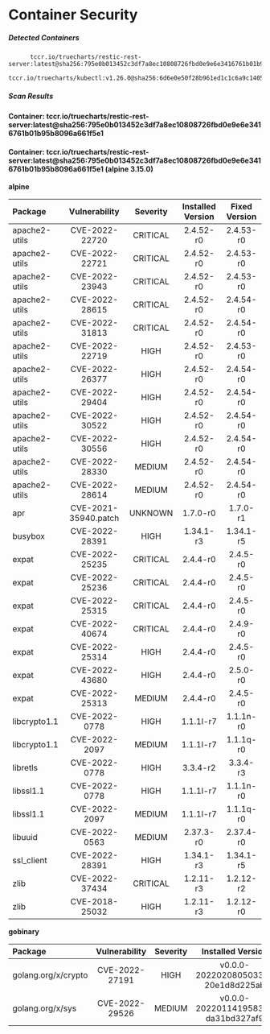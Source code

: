 # Container Security

##### Detected Containers

          tccr.io/truecharts/restic-rest-server:latest@sha256:795e0b013452c3df7a8ec10808726fbd0e9e6e3416761b01b95b8096a661f5e1
          tccr.io/truecharts/kubectl:v1.26.0@sha256:6d6e0e50f28b961ed1c1c6a9c140553238641591fbdc9ac7c1a348636f78c552

##### Scan Results

**Container: tccr.io/truecharts/restic-rest-server:latest@sha256:795e0b013452c3df7a8ec10808726fbd0e9e6e3416761b01b95b8096a661f5e1**

#### Container: tccr.io/truecharts/restic-rest-server:latest@sha256:795e0b013452c3df7a8ec10808726fbd0e9e6e3416761b01b95b8096a661f5e1 (alpine 3.15.0)
    

**alpine**

      
| Package         |    Vulnerability   |   Severity  |  Installed Version | Fixed Version |
|:----------------|:------------------:|:-----------:|:------------------:|:-------------:|
| apache2-utils         |    CVE-2022-22720   |   CRITICAL  |  2.4.52-r0 | 2.4.53-r0 |
| apache2-utils         |    CVE-2022-22721   |   CRITICAL  |  2.4.52-r0 | 2.4.53-r0 |
| apache2-utils         |    CVE-2022-23943   |   CRITICAL  |  2.4.52-r0 | 2.4.53-r0 |
| apache2-utils         |    CVE-2022-28615   |   CRITICAL  |  2.4.52-r0 | 2.4.54-r0 |
| apache2-utils         |    CVE-2022-31813   |   CRITICAL  |  2.4.52-r0 | 2.4.54-r0 |
| apache2-utils         |    CVE-2022-22719   |   HIGH  |  2.4.52-r0 | 2.4.53-r0 |
| apache2-utils         |    CVE-2022-26377   |   HIGH  |  2.4.52-r0 | 2.4.54-r0 |
| apache2-utils         |    CVE-2022-29404   |   HIGH  |  2.4.52-r0 | 2.4.54-r0 |
| apache2-utils         |    CVE-2022-30522   |   HIGH  |  2.4.52-r0 | 2.4.54-r0 |
| apache2-utils         |    CVE-2022-30556   |   HIGH  |  2.4.52-r0 | 2.4.54-r0 |
| apache2-utils         |    CVE-2022-28330   |   MEDIUM  |  2.4.52-r0 | 2.4.54-r0 |
| apache2-utils         |    CVE-2022-28614   |   MEDIUM  |  2.4.52-r0 | 2.4.54-r0 |
| apr         |    CVE-2021-35940.patch   |   UNKNOWN  |  1.7.0-r0 | 1.7.0-r1 |
| busybox         |    CVE-2022-28391   |   HIGH  |  1.34.1-r3 | 1.34.1-r5 |
| expat         |    CVE-2022-25235   |   CRITICAL  |  2.4.4-r0 | 2.4.5-r0 |
| expat         |    CVE-2022-25236   |   CRITICAL  |  2.4.4-r0 | 2.4.5-r0 |
| expat         |    CVE-2022-25315   |   CRITICAL  |  2.4.4-r0 | 2.4.5-r0 |
| expat         |    CVE-2022-40674   |   CRITICAL  |  2.4.4-r0 | 2.4.9-r0 |
| expat         |    CVE-2022-25314   |   HIGH  |  2.4.4-r0 | 2.4.5-r0 |
| expat         |    CVE-2022-43680   |   HIGH  |  2.4.4-r0 | 2.5.0-r0 |
| expat         |    CVE-2022-25313   |   MEDIUM  |  2.4.4-r0 | 2.4.5-r0 |
| libcrypto1.1         |    CVE-2022-0778   |   HIGH  |  1.1.1l-r7 | 1.1.1n-r0 |
| libcrypto1.1         |    CVE-2022-2097   |   MEDIUM  |  1.1.1l-r7 | 1.1.1q-r0 |
| libretls         |    CVE-2022-0778   |   HIGH  |  3.3.4-r2 | 3.3.4-r3 |
| libssl1.1         |    CVE-2022-0778   |   HIGH  |  1.1.1l-r7 | 1.1.1n-r0 |
| libssl1.1         |    CVE-2022-2097   |   MEDIUM  |  1.1.1l-r7 | 1.1.1q-r0 |
| libuuid         |    CVE-2022-0563   |   MEDIUM  |  2.37.3-r0 | 2.37.4-r0 |
| ssl_client         |    CVE-2022-28391   |   HIGH  |  1.34.1-r3 | 1.34.1-r5 |
| zlib         |    CVE-2022-37434   |   CRITICAL  |  1.2.11-r3 | 1.2.12-r2 |
| zlib         |    CVE-2018-25032   |   HIGH  |  1.2.11-r3 | 1.2.12-r0 |

**gobinary**

      
| Package         |    Vulnerability   |   Severity  |  Installed Version | Fixed Version |
|:----------------|:------------------:|:-----------:|:------------------:|:-------------:|
| golang.org/x/crypto         |    CVE-2022-27191   |   HIGH  |  v0.0.0-20220208050332-20e1d8d225ab | 0.0.0-20220314234659-1baeb1ce4c0b |
| golang.org/x/sys         |    CVE-2022-29526   |   MEDIUM  |  v0.0.0-20220114195835-da31bd327af9 | 0.0.0-20220412211240-33da011f77ad |

